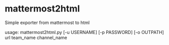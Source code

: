 # mattermost2html
Simple exporter from mattermost to html

usage: mattermost2html.py [-u USERNAME] [-p PASSWORD] [-o OUTPATH] url team_name channel_name
